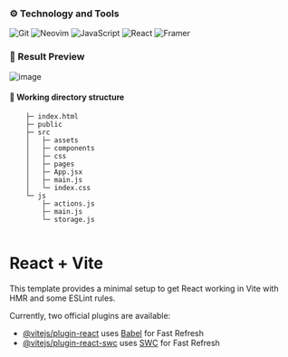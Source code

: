 ### ⚙ Technology and Tools
![Git](https://img.shields.io/badge/git-%23F05033.svg?style=for-the-badge&logo=git&logoColor=white)
![Neovim](https://img.shields.io/badge/NeoVim-%2357A143.svg?&style=for-the-badge&logo=neovim&logoColor=white)
![JavaScript](https://img.shields.io/badge/javascript-%23323330.svg?style=for-the-badge&logo=javascript&logoColor=%23F7DF1E)
![React](https://img.shields.io/badge/react-%2320232a.svg?style=for-the-badge&logo=react&logoColor=%2361DAFB)
![Framer](https://img.shields.io/badge/Framer-black?style=for-the-badge&logo=framer&logoColor=blue)

### 📸 Result Preview
![image](https://github.com/icequeenwand/thousandtemples/assets/69134731/38850065-eb95-4292-8567-ec63affecf91)


#### 🌴 Working directory structure 
```
    ├─ index.html                                                                           
    ├─ public
    ├─ src
    │   ├─ assets
    │   ├─ components
    │   ├─ css
    │   ├─ pages
    │   ├─ App.jsx
    │   ├─ main.js
    │   └─ index.css
    └─ js
        ├─ actions.js
        ├─ main.js
        └─ storage.js
    
```

# React + Vite

This template provides a minimal setup to get React working in Vite with HMR and some ESLint rules.

Currently, two official plugins are available:

- [@vitejs/plugin-react](https://github.com/vitejs/vite-plugin-react/blob/main/packages/plugin-react/README.md) uses [Babel](https://babeljs.io/) for Fast Refresh
- [@vitejs/plugin-react-swc](https://github.com/vitejs/vite-plugin-react-swc) uses [SWC](https://swc.rs/) for Fast Refresh
